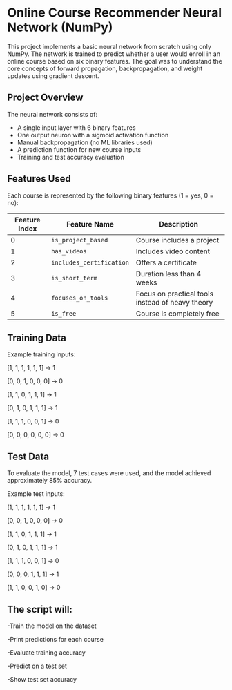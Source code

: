 # Online Course Recommender Neural Network (NumPy)

This project implements a basic neural network from scratch using only NumPy. The network is trained to predict whether a user would enroll in an online course based on six binary features. The goal was to understand the core concepts of forward propagation, backpropagation, and weight updates using gradient descent.


## Project Overview

The neural network consists of:
- A single input layer with 6 binary features
- One output neuron with a sigmoid activation function
- Manual backpropagation (no ML libraries used)
- A prediction function for new course inputs
- Training and test accuracy evaluation


## Features Used

Each course is represented by the following binary features (1 = yes, 0 = no):

| Feature Index | Feature Name        | Description                                      |
|---------------|---------------------|--------------------------------------------------|
| 0             | `is_project_based`  | Course includes a project                        |
| 1             | `has_videos`        | Includes video content                           |
| 2             | `includes_certification` | Offers a certificate                        |
| 3             | `is_short_term`     | Duration less than 4 weeks                       |
| 4             | `focuses_on_tools`  | Focus on practical tools instead of heavy theory |
| 5             | `is_free`           | Course is completely free                        |



## Training Data

Example training inputs:

[1, 1, 1, 1, 1, 1] → 1

[0, 0, 1, 0, 0, 0] → 0

[1, 1, 0, 1, 1, 1] → 1

[0, 1, 0, 1, 1, 1] → 1

[1, 1, 1, 0, 0, 1] → 0

[0, 0, 0, 0, 0, 0] → 0


## Test Data

To evaluate the model, 7 test cases were used, and the model achieved approximately 85% accuracy.

Example test inputs:

[1, 1, 1, 1, 1, 1] → 1

[0, 0, 1, 0, 0, 0] → 0

[1, 1, 0, 1, 1, 1] → 1

[0, 1, 0, 1, 1, 1] → 1

[1, 1, 1, 0, 0, 1] → 0

[0, 0, 0, 1, 1, 1] → 1

[1, 1, 0, 0, 1, 0] → 0


## The script will:

-Train the model on the dataset

-Print predictions for each course

-Evaluate training accuracy

-Predict on a test set

-Show test set accuracy


